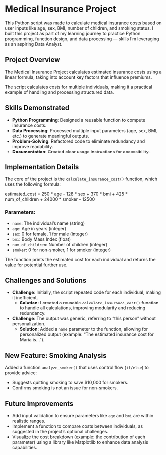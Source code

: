 # Medical Insurance Project

This Python script was made to calculate medical insurance costs based on user inputs like age, sex, BMI, number of children, and smoking status. I built this project as part of my learning journey to practice Python programming, function design, and data processing — skills I’m leveraging as an aspiring Data Analyst.

## Project Overview

The Medical Insurance Project calculates estimated insurance costs using a linear formula, taking into account key factors that influence premiums. 

The script calculates costs for multiple individuals, making it a practical example of handling and processing structured data.

## Skills Demonstrated

- **Python Programming**: Designed a reusable function to compute insurance costs.
- **Data Processing**: Processed multiple input parameters (age, sex, BMI, etc.) to generate meaningful outputs.
- **Problem-Solving**: Refactored code to eliminate redundancy and improve readability.
- **Documentation**: Created clear usage instructions for accessibility.

## Implementation Details

The core of the project is the `calculate_insurance_cost()` function, which uses the following formula:

estimated_cost = 250 * age - 128 * sex + 370 * bmi + 425 * num_of_children + 24000 * smoker - 12500


### Parameters:

- `name`: The individual’s name (string)
- `age`: Age in years (integer)
- `sex`: 0 for female, 1 for male (integer)
- `bmi`: Body Mass Index (float)
- `num_of_children`: Number of children (integer)
- `smoker`: 0 for non-smoker, 1 for smoker (integer)

The function prints the estimated cost for each individual and returns the value for potential further use.

## Challenges and Solutions

- **Challenge**: Initially, the script repeated code for each individual, making it inefficient.
  - **Solution**: I created a reusable `calculate_insurance_cost()` function to handle all calculations, improving modularity and reducing redundancy.
- **Challenge**: The output was generic, referring to “this person” without personalization.
  - **Solution**: Added a `name` parameter to the function, allowing for personalized output (example: “The estimated insurance cost for Maria is…”).
 

## New Feature: Smoking Analysis

Added a function `analyze_smoker()` that uses control flow (`if/else`) to provide advice:
- Suggests quitting smoking to save $10,000 for smokers.
- Confirms smoking is not an issue for non-smokers.

## Future Improvements

-  Add input validation to ensure parameters like `age` and `bmi` are within realistic ranges.
-  Implement a function to compare costs between individuals, as suggested in the project’s optional challenges.
-  Visualize the cost breakdown (example: the contribution of each parameter) using a library like Matplotlib to enhance data analysis capabilities.

